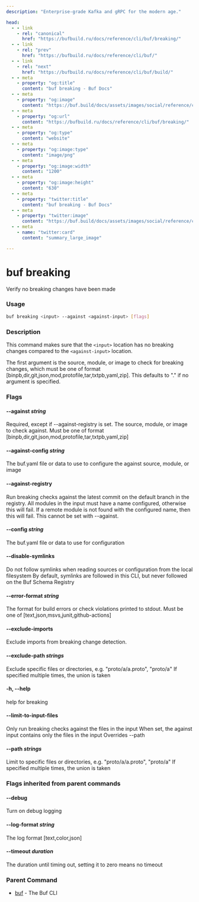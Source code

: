 ```yaml
---
description: "Enterprise-grade Kafka and gRPC for the modern age."

head:
  - - link
    - rel: "canonical"
      href: "https://bufbuild.ru/docs/reference/cli/buf/breaking/"
  - - link
    - rel: "prev"
      href: "https://bufbuild.ru/docs/reference/cli/buf/"
  - - link
    - rel: "next"
      href: "https://bufbuild.ru/docs/reference/cli/buf/build/"
  - - meta
    - property: "og:title"
      content: "buf breaking - Buf Docs"
  - - meta
    - property: "og:image"
      content: "https://buf.build/docs/assets/images/social/reference/cli/buf/breaking.png"
  - - meta
    - property: "og:url"
      content: "https://bufbuild.ru/docs/reference/cli/buf/breaking/"
  - - meta
    - property: "og:type"
      content: "website"
  - - meta
    - property: "og:image:type"
      content: "image/png"
  - - meta
    - property: "og:image:width"
      content: "1200"
  - - meta
    - property: "og:image:height"
      content: "630"
  - - meta
    - property: "twitter:title"
      content: "buf breaking - Buf Docs"
  - - meta
    - property: "twitter:image"
      content: "https://buf.build/docs/assets/images/social/reference/cli/buf/breaking.png"
  - - meta
    - name: "twitter:card"
      content: "summary_large_image"

---
```


# buf breaking

Verify no breaking changes have been made

### Usage

```sh
buf breaking <input> --against <against-input> [flags]
```

### Description

This command makes sure that the `<input>` location has no breaking changes compared to the `<against-input>` location.

The first argument is the source, module, or image to check for breaking changes, which must be one of format \[binpb,dir,git,json,mod,protofile,tar,txtpb,yaml,zip\]. This defaults to "." if no argument is specified.

### Flags

#### \--against _string_

Required, except if --against-registry is set. The source, module, or image to check against. Must be one of format \[binpb,dir,git,json,mod,protofile,tar,txtpb,yaml,zip\]

#### \--against-config _string_

The buf.yaml file or data to use to configure the against source, module, or image

#### \--against-registry

Run breaking checks against the latest commit on the default branch in the registry. All modules in the input must have a name configured, otherwise this will fail. If a remote module is not found with the configured name, then this will fail. This cannot be set with --against.

#### \--config _string_

The buf.yaml file or data to use for configuration

#### \--disable-symlinks

Do not follow symlinks when reading sources or configuration from the local filesystem By default, symlinks are followed in this CLI, but never followed on the Buf Schema Registry

#### \--error-format _string_

The format for build errors or check violations printed to stdout. Must be one of \[text,json,msvs,junit,github-actions\]

#### \--exclude-imports

Exclude imports from breaking change detection.

#### \--exclude-path _strings_

Exclude specific files or directories, e.g. "proto/a/a.proto", "proto/a" If specified multiple times, the union is taken

#### \-h, --help

help for breaking

#### \--limit-to-input-files

Only run breaking checks against the files in the input When set, the against input contains only the files in the input Overrides --path

#### \--path _strings_

Limit to specific files or directories, e.g. "proto/a/a.proto", "proto/a" If specified multiple times, the union is taken

### Flags inherited from parent commands

#### \--debug

Turn on debug logging

#### \--log-format _string_

The log format \[text,color,json\]

#### \--timeout _duration_

The duration until timing out, setting it to zero means no timeout

### Parent Command

- [buf](../) - The Buf CLI
